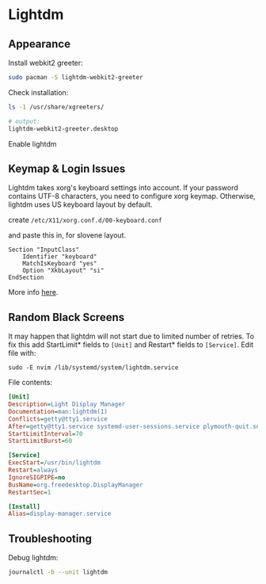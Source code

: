 # Lightdm

## Appearance

Install webkit2 greeter:
``` zsh
sudo pacman -S lightdm-webkit2-greeter
```

Check installation:
``` zsh
ls -1 /usr/share/xgreeters/

# output:
lightdm-webkit2-greeter.desktop
```

Enable lightdm


## Keymap & Login Issues

Lightdm takes xorg's keyboard settings into account. 
If your password contains UTF-8 characters, you need to configure xorg keymap.
Otherwise, lightdm uses US keyboard layout by default.

create `/etc/X11/xorg.conf.d/00-keyboard.conf`

and paste this in, for slovene layout.
``` xf86conf
Section "InputClass"
	Identifier "keyboard"
	MatchIsKeyboard "yes"
	Option "XkbLayout" "si"
EndSection
```

More info [here](https://wiki.archlinux.org/index.php/Xorg/Keyboard_configuration#Setting_keyboard_layout).

## Random Black Screens

It may happen that lightdm will not start due to limited number of retries. To fix this
add StartLimit\* fields to `[Unit]` and Restart\* fields to `[Service]`. Edit file with:

```
sudo -E nvim /lib/systemd/system/lightdm.service
```

File contents:
``` ini
[Unit]
Description=Light Display Manager
Documentation=man:lightdm(1)
Conflicts=getty@tty1.service
After=getty@tty1.service systemd-user-sessions.service plymouth-quit.service acpid.service
StartLimitInterval=70
StartLimitBurst=60

[Service]
ExecStart=/usr/bin/lightdm
Restart=always
IgnoreSIGPIPE=no
BusName=org.freedesktop.DisplayManager
RestartSec=1

[Install]
Alias=display-manager.service
```

## Troubleshooting

Debug lightdm:
``` zsh
journalctl -b --unit lightdm
```

